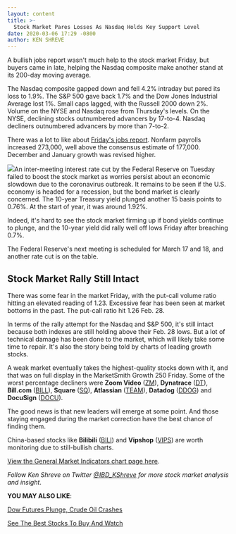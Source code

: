 ```yaml
---
layout: content
title: >-
  Stock Market Pares Losses As Nasdaq Holds Key Support Level
date: 2020-03-06 17:29 -0800
author: KEN SHREVE
---
```






A bullish jobs report wasn't much help to the stock market Friday, but buyers came in late, helping the Nasdaq composite make another stand at its 200-day moving average.




The Nasdaq composite gapped down and fell 4.2% intraday but pared its loss to 1.9%. The S&P 500 gave back 1.7% and the Dow Jones Industrial Average lost 1%. Small caps lagged, with the Russell 2000 down 2%. Volume on the NYSE and Nasdaq rose from Thursday's levels. On the NYSE, declining stocks outnumbered advancers by 17-to-4. Nasdaq decliners outnumbered advancers by more than 7-to-2.


There was a lot to like about [Friday's jobs report](https://www.investors.com/news/economy/jobs-report-273000-new-jobs-fed-rate-cuts-coming-dow-jones-dives-on-coronavirus/). Nonfarm payrolls increased 273,000, well above the consensus estimate of 177,000. December and January growth was revised higher.


![](https://www.investors.com/wp-content/uploads/2020/03/MP030620-300x294.jpg)An inter-meeting interest rate cut by the Federal Reserve on Tuesday failed to boost the stock market as worries persist about an economic slowdown due to the coronavirus outbreak. It remains to be seen if the U.S. economy is headed for a recession, but the bond market is clearly concerned. The 10-year Treasury yield plunged another 15 basis points to 0.76%. At the start of year, it was around 1.92%.


Indeed, it's hard to see the stock market firming up if bond yields continue to plunge, and the 10-year yield did rally well off lows Friday after breaching 0.7%.


The Federal Reserve's next meeting is scheduled for March 17 and 18, and another rate cut is on the table.


Stock Market Rally Still Intact
-------------------------------


There was some fear in the market Friday, with the put-call volume ratio hitting an elevated reading of 1.23. Excessive fear has been seen at market bottoms in the past. The put-call ratio hit 1.26 Feb. 28.


In terms of the rally attempt for the Nasdaq and S&P 500, it's still intact because both indexes are still holding above their Feb. 28 lows. But a lot of technical damage has been done to the market, which will likely take some time to repair. It's also the story being told by charts of leading growth stocks.


A weak market eventually takes the highest-quality stocks down with it, and that was on full display in the MarketSmith Growth 250 Friday. Some of the worst percentage decliners were **Zoom Video** ([ZM](https://research.investors.com/quote.aspx?symbol=ZM)), **Dynatrace** ([DT](https://research.investors.com/quote.aspx?symbol=DT)), **Bill.com** ([BILL](https://research.investors.com/quote.aspx?symbol=BILL)), **Square** ([SQ](https://research.investors.com/quote.aspx?symbol=SQ)), **Atlassian** ([TEAM](https://research.investors.com/quote.aspx?symbol=TEAM)), **Datadog** ([DDOG](https://research.investors.com/quote.aspx?symbol=DDOG)) and **DocuSign** ([DOCU](https://research.investors.com/quote.aspx?symbol=DOCU)).


The good news is that new leaders will emerge at some point. And those staying engaged during the market correction have the best chance of finding them.


China-based stocks like **Bilibili** ([BILI](https://research.investors.com/quote.aspx?symbol=BILI)) and **Vipshop** ([VIPS](https://research.investors.com/quote.aspx?symbol=VIPS)) are worth monitoring due to still-bullish charts.


[View the General Market Indicators chart page here](https://www.investors.com/wp-content/uploads/2020/03/GMI_030920.pdf).


*Follow Ken Shreve on Twitter [@IBD\_KShreve](https://www.twitter.com/IBD_KShreve) for more stock market analysis and insight*.


**YOU MAY ALSO LIKE**:


[Dow Futures Plunge, Crude Oil Crashes](https://www.investors.com/market-trend/stock-market-today/dow-jones-futures-crude-oil-futures-coronavirus-stock-market-correction/)


[See The Best Stocks To Buy And Watch](https://www.investors.com/research/stocks-to-buy-or-sell-large-cap-stocks/)


 


 


 




